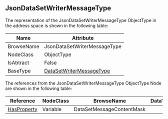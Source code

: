 <!-- objecttype -->
## JsonDataSetWriterMessageType
The representation of the JsonDataSetWriterMessageType ObjectType in the address space is shown in the following table:  

|Name|Attribute|
|---|---|
|BrowseName|JsonDataSetWriterMessageType|
|NodeClass|ObjectType|
|IsAbtract|False|
|BaseType|[DataSetWriterMessageType](../../../Part14/ObjectTypes/DataSetWriterMessageType/readme.md)|

The references from the JsonDataSetWriterMessageType ObjectType Node are shown in the following table:  

|Reference|NodeClass|BrowseName|DataType|TypeDefinition|ModellingRule|
|---|---|---|---|---|---|
|[HasProperty](../../../Part3/ReferenceTypes/HasProperty/readme.md)|Variable|DataSetMessageContentMask||[PropertyType](../../Part5/VariableTypes/PropertyType/readme.md)|[Mandatory](../../Objects/Mandatory/readme.md)|

